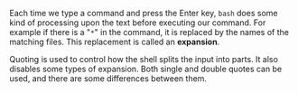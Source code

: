 Each time we type a command and press the Enter key, `bash` does some
kind of processing upon the text before executing our command. For
example if there is a "`*`" in the command, it is replaced by the
names of the matching files. This replacement is called an
**expansion**.

Quoting is used to control how the shell splits the input into parts.
It also disables some types of expansion. Both single and double
quotes can be used, and there are some differences between them.
